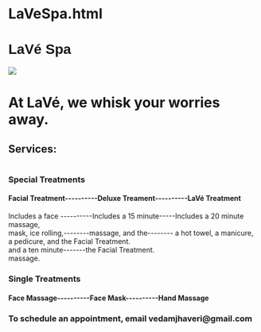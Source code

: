 # LaVeSpa.html
<!DOCTYPE HTML>
<html>
    <head>
         <meta charset="utf-8">
        <title>LaVeSpa.html</title>
        <style>
            #title {
                font-family:sans-serif;
                }
        </style>
    </head> 
    <body>
    <h1 id="title">LaVé Spa</h1>                       
    <img src="https://th.bing.com/th/id/OIP.paTyskLc0n39-rYBv54vJwHaE7?rs=1&pid=ImgDetMain">
    <h1>At LaVé, we whisk your worries away.</h1>
    <h2>Services:</h2>
    <h1></h1>
    <h3> Special Treatments</h3>
    <h4>Facial Treatment----------Deluxe Treament----------LaVé Treatment</h4>
    <p>Includes a face ----------Includes a 15 minute-----Includes a 20 minute massage,<br>mask, ice rolling,--------massage, and the-------- a hot towel, a manicure, a pedicure, and the Facial Treatment. <br>and a ten minute-------the Facial Treatment.<br> massage. </p>
    <h3>Single Treatments</h3>
    <h4>Face Massage----------Face Mask----------Hand Massage</h4> 
        <h3>To schedule an appointment, email vedamjhaveri@gmail.com</h3>
    </body>
</html>
